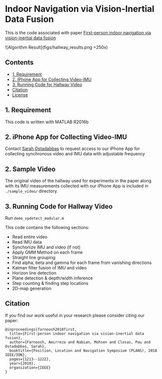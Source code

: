 ﻿# Indoor Navigation via Vision-Inertial Data Fusion

This is the code associated with paper [First-person indoor navigation via vision-inertial data fusion](https://ieeexplore.ieee.org/abstract/document/8373507)

![Algorithm Result](figs/hallway_results.png =250x)


## Contents   
* [1. Requirement](#1-requirement)
* [2. iPhone App for Collecting Video-IMU](#2-iphone-app-for-collecting-video-imu)
* [3. Running Code for Hallway Video](#3-running-code-for-hallway-video)
* [Citation](#citation)
* [License](#license)

## 1. Requirement 

This code is written with MATLAB R2016b

## 2. iPhone App for Collecting Video-IMU

Contact [Sarah Ostadabbas](ostadabbas@ece.neu.edu) to request access to our iPhone App for collecting synchronous video and IMU data with adjustable frequency   

## 2. Sample Video 

The original video of the hallway used for experiments in the paper along with its IMU measurements collected with our iPhone App is included in `./sample_video/` directory.  

## 3. Running Code for Hallway Video  

Run `demo_vpdetect_modular.m`

This code contains the following sections:

* Read entire video
* Read IMU data
* Synchonize IMU and video (if not)
* Apply GMM Method on each frame
* Straight line grouping
* Find alpha, beta and gamma for each frame from vanishing directions
* Kalman filter fusion of IMU and video
* Horizon line detection
* Plane detection & depth/width inference
* Step counting & finding step locations
* 2D-map generation

## Citation 
If you find our work useful in your research please consider citing our paper:
```
@inproceedings{farnoosh2018first,
  title={First-person indoor navigation via vision-inertial data fusion},
  author={Farnoosh, Amirreza and Nabian, Mohsen and Closas, Pau and Ostadabbas, Sarah},
  booktitle={Position, Location and Navigation Symposium (PLANS), 2018 IEEE/ION},
  pages={1213--1222},
  year={2018},
  organization={IEEE}
}
```

